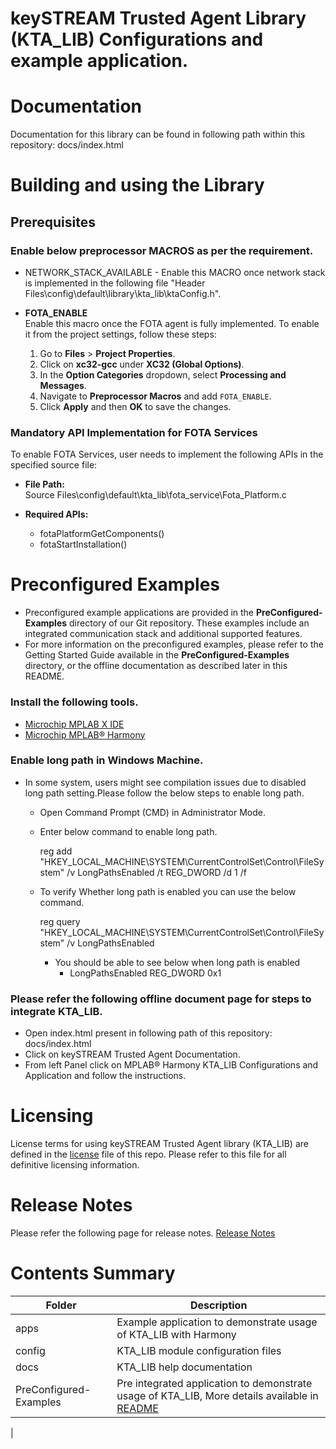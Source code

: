 # keySTREAM Trusted Agent Library (KTA_LIB) Configurations and example application.


# Documentation
Documentation for this library can be found in following path within this repository: docs/index.html

# Building and using the Library
## Prerequisites
### Enable below preprocessor MACROS as per the requirement.  
  - NETWORK_STACK_AVAILABLE - Enable this MACRO once network stack is implemented in the following file "Header Files\config\default\library\kta_lib\ktaConfig.h".

- **FOTA_ENABLE**  
  Enable this macro once the FOTA agent is fully implemented. To enable it from the project settings, follow these steps:
  1. Go to **Files** > **Project Properties**.
  2. Click on **xc32-gcc** under **XC32 (Global Options)**.
  3. In the **Option Categories** dropdown, select **Processing and Messages**.
  4. Navigate to **Preprocessor Macros** and add `FOTA_ENABLE`.
  5. Click **Apply** and then **OK** to save the changes.

### Mandatory API Implementation for FOTA Services

To enable FOTA Services, user needs to implement the following APIs in the specified source file:

- **File Path:**  
  Source Files\config\default\kta_lib\fota_service\Fota_Platform.c

- **Required APIs:**  
  - fotaPlatformGetComponents()
  - fotaStartInstallation()

# Preconfigured Examples

- Preconfigured example applications are provided in the **PreConfigured-Examples** directory of our Git repository. These examples include an integrated communication stack and additional supported features.
- For more information on the preconfigured examples, please refer to the Getting Started Guide available in the **PreConfigured-Examples** directory, or the offline documentation as described later in this README.

### Install the following tools.
   - [Microchip MPLAB X IDE](https://www.microchip.com/mplab/mplab-x-ide)
   - [Microchip MPLAB® Harmony](https://www.microchip.com/mplab/mplab-harmony)

### Enable long path in Windows Machine.
   - In some system, users might see compilation issues due to disabled long path setting.Please follow the below steps to enable long path.
       - Open Command Prompt (CMD) in Administrator Mode.
       - Enter below command to enable long path.

         reg add "HKEY_LOCAL_MACHINE\SYSTEM\CurrentControlSet\Control\FileSystem" /v LongPathsEnabled /t REG_DWORD /d 1 /f
       - To verify Whether long path is enabled you can use the below command.

         reg query "HKEY_LOCAL_MACHINE\SYSTEM\CurrentControlSet\Control\FileSystem" /v LongPathsEnabled

          - You should be able to see below when long path is enabled
             - LongPathsEnabled    REG_DWORD    0x1


### Please refer the following offline document page for steps to integrate KTA_LIB.
 - Open index.html present in following path of this repository: docs/index.html
 - Click on keySTREAM Trusted Agent Documentation.
 - From left Panel click on MPLAB® Harmony KTA_LIB Configurations and Application and follow the instructions.

# Licensing
License terms for using keySTREAM Trusted Agent library (KTA_LIB) are defined in the [license](./license.md) file of this repo. Please refer to this file for all definitive licensing information.

# Release Notes
Please refer the following page for release notes. [Release Notes](./release_notes.md)

# Contents Summary

| Folder     | Description                                                              |
| ---        | ---                                                                      |
| apps       | Example application to demonstrate usage of KTA_LIB with Harmony           |
| config     | KTA_LIB module configuration files                                          |
| docs       | KTA_LIB help documentation                                                  |
| PreConfigured-Examples       | Pre integrated application to demonstrate usage of KTA_LIB, More details available in [README](./PreConfigured-Examples/Readme.md)
|

